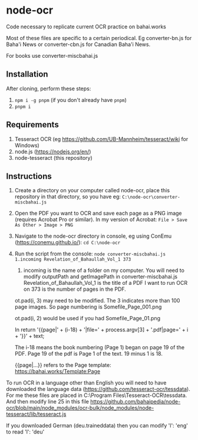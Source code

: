 # node-ocr

Code necessary to replicate current OCR practice on bahai.works

Most of these files are specific to a certain periodical. Eg converter-bn.js
for Baha'i News or converter-cbn.js for Canadian Baha'i News.

For books use converter-miscbahai.js

## Installation

After cloning, perform these steps:

1. `npm i -g pnpm` (if you don't already have `pnpm`)
1. `pnpm i`

## Requirements

1. Tesseract OCR (eg https://github.com/UB-Mannheim/tesseract/wiki for Windows)
2. node.js (https://nodejs.org/en/)
3. node-tesseract (this repository)

## Instructions

1. Create a directory on your computer called node-ocr, place this repository in that directory, so you have eg: `C:\node-ocr\converter-miscbahai.js`
2. Open the PDF you want to OCR and save each page as a PNG image (requires Acrobat Pro or similar). In my version of Acrobat: `File > Save As Other > Image > PNG`
3. Navigate to the node-ocr directory in console, eg using ConEmu (https://conemu.github.io/): `cd C:\node-ocr`
4. Run the script from the console: `node converter-miscbahai.js 1.incoming Revelation_of_Bahaullah_Vol_1 373`

    1. incoming is the name of a folder on my computer. You will need to modify outputPath and getImagePath in converter-miscbahai.js
    Revelation_of_Bahaullah_Vol_1 is the title of a PDF I want to run OCR on
    373 is the number of pages in the PDF.

    ot.pad(i, 3) may need to be modified. The 3 indicates more than 100 page images. So page numbering is Somefile_Page_001.png

    ot.pad(i, 2) would be used if you had Somefile_Page_01.png

    In return '{{page|' + (i-18) + '|file=' + process.argv[3] + '.pdf|page=' + i + '}}' + text;

    The i-18 means the book numbering (Page 1) began on page 19 of the PDF. Page 19 of the pdf is Page 1 of the text. 19 minus 1 is 18.

    {{page|...}} refers to the Page template: https://bahai.works/Template:Page


To run OCR in a language other than English you will need to have downloaded the language data (https://github.com/tesseract-ocr/tessdata). For me
these files are placed in C:\Program Files\Tesseract-OCR\tessdata. And then modify line 25 in this file
https://github.com/bahaipedia/node-ocr/blob/main/node_modules/ocr-bulk/node_modules/node-tesseract/lib/tesseract.js

If you downloaded German (deu.traineddata) then you can modify  'l': 'eng' to read  'l': 'deu'
